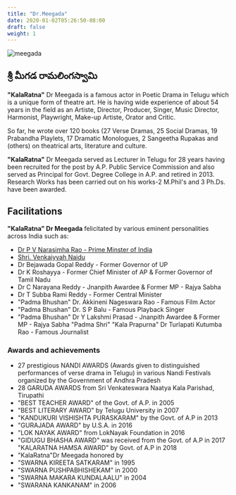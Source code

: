 ```yaml
---
title: "Dr.Meegada"
date: 2020-01-02T05:26:50-08:00
draft: false
weight: 1
---
```



![meegada](/images/meegada-2.jpeg)



## **శ్రీ మీగడ రామలింగస్వామి**

**"KalaRatna"**  Dr Meegada is a famous actor in Poetic Drama in Telugu which is a unique form of theatre art. He is having wide experience of about 54 years in the field as an Artiste, Director, Producer, Singer, Music Director, Harmonist, Playwright, Make-up Artiste, Orator and Critic.

So far, he wrote over 120 books (27 Verse Dramas, 25 Social Dramas, 19 Prabandha Playlets, 17 Dramatic Monologues, 2 Sangeetha Rupakas and (others) on theatrical arts,
literature and culture.

**"KalaRatna"** Dr Meegada served as Lecturer in Telugu for 28 years having been recruited for the post by A.P. Public Service Commission and also served as Principal for Govt. Degree College in A.P. and retired in 2013. Research Works has been carried out on his works-2 M.Phil's and 3 Ph.Ds. have been awarded.

## Facilitations

**"KalaRatna" Dr Meegada** felicitated by various eminent personalities across India such as:

- [Dr P V Narasimha Rao - Prime Minster of India](felicitations/pm_05_08_1998)
- [Shri. Venkaiyyah Naidu](felicitations/vp_venkaiyah_naidu_2021)
- Dr Bejawada Gopal Reddy - Former Governor of UP
- Dr K Roshayya - Former Chief Minister of AP & Former Governor of Tamil Nadu 
- Dr C Narayana Reddy - Jnanpith Awardee & Former MP - Rajya Sabha
- Dr T Subba Rami Reddy - Former Central Minister
- "Padma Bhushan" Dr. Akkineni Nageswara Rao - Famous Film Actor
- "Padma Bhushan" Dr. S P Balu - Famous Playback Singer
- "Padma Bhushan" Dr Y Lakshmi Prasad - Jnanpith Awardee & Former MP - Rajya Sabha "Padma Shri" "Kala Prapurna" Dr Turlapati Kutumba Rao - Famous Journalist



### Awards and achievements

- 27 prestigious NANDI AWARDS (Awards given to distinguished performances of verse drama in Telugu) in various Nandi Festivals organized by the Government of Andhra Pradesh 
- 28 GARUDA AWARDS from Sri Venkateswara Naatya Kala Parishad, Tirupathi
- "BEST TEACHER AWARD" of the Govt. of A.P. in 2005
- "BEST LITERARY AWARD" by Telugu University in 2007
- "KANDUKURI VISHISHTA PURASKARAM" by the Govt. of A.P in 2013
- "GURAJADA AWARD" by U.S.A. in 2016
- "LOK NAYAK AWARD" from LokNayak Foundation in 2016
- "GIDUGU BHASHA AWARD" was received from the Govt. of A.P in 2017 "KALARATNA HAMSA AWARD" by Govt. of A.P in 2018
- "KalaRatna"Dr Meegada honored by
- "SWARNA KIREETA SATKARAM" in 1995
- "SWARNA PUSHPABHISHEKAM" in 2000
- "SWARNA MAKARA KUNDALAALU" in 2004
- "SWARANA KANKANAM" in 2006